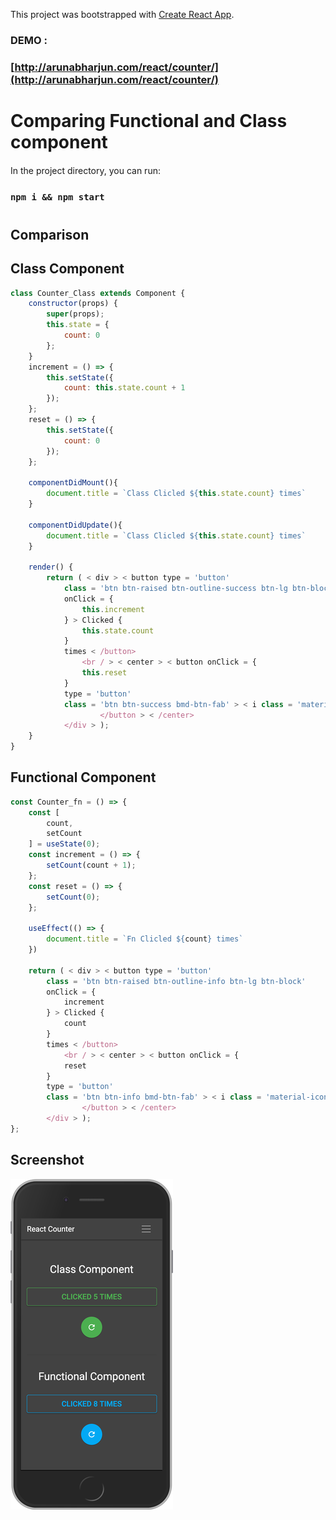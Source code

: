 This project was bootstrapped with [Create React App](https://github.com/facebook/create-react-app).

### DEMO :

### [http://arunabharjun.com/react/counter/](http://arunabharjun.com/react/counter/)
#

# Comparing Functional and Class component 


#### 
In the project directory, you can run:
### `npm i && npm start`
#
## Comparison

## Class Component

```js
class Counter_Class extends Component {
	constructor(props) {
		super(props);
		this.state = {
			count: 0
		};
	}
	increment = () => {
		this.setState({
			count: this.state.count + 1
		});
	};
	reset = () => {
		this.setState({
			count: 0
		});
    };
    
    componentDidMount(){
		document.title = `Class Clicled ${this.state.count} times`
	}

	componentDidUpdate(){
		document.title = `Class Clicled ${this.state.count} times`
    }
    
	render() {
		return ( < div > < button type = 'button'
			class = 'btn btn-raised btn-outline-success btn-lg btn-block'
			onClick = {
				this.increment
			} > Clicked {
				this.state.count
			}
			times < /button>
				<br / > < center > < button onClick = {
				this.reset
			}
			type = 'button'
			class = 'btn btn-success bmd-btn-fab' > < i class = 'material-icons' > refresh < /i>
					</button > < /center>
			</div > );
	}
}
```

## Functional Component

```js
const Counter_fn = () => {
	const [
		count,
		setCount
	] = useState(0);
	const increment = () => {
		setCount(count + 1);
	};
	const reset = () => {
		setCount(0);
    };
    
    useEffect(() => {
		document.title = `Fn Clicled ${count} times`
    })
    
	return ( < div > < button type = 'button'
		class = 'btn btn-raised btn-outline-info btn-lg btn-block'
		onClick = {
			increment
		} > Clicked {
			count
		}
		times < /button>
			<br / > < center > < button onClick = {
			reset
		}
		type = 'button'
		class = 'btn btn-info bmd-btn-fab' > < i class = 'material-icons' > refresh < /i>
				</button > < /center>
		</div > );
};
```

## Screenshot

![](src/reactCounter_ss.png)
